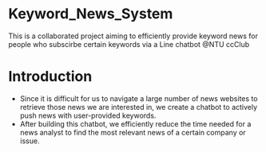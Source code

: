 # Keyword_News_System
This is a collaborated project aiming to efficiently provide keyword news for people who subscirbe certain keywords via a Line chatbot @NTU ccClub

# Introduction
* Since it is difficult for us to navigate a large number of news websites to retrieve those news we are interested in, we create a chatbot to actively push news with user-provided keywords. 
* After building this chatbot, we efficiently reduce the time needed for a news analyst to find the most relevant news of a certain company or issue.
